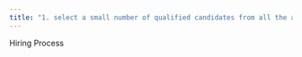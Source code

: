 ```yaml
---
title: "1. select a small number of qualified candidates from all the applicants. 2. interview each candidate to clarify qualifications. 3. Best candidates will be asked to meet with someone from human resources who will conduct a more probing interview. 4. department supervisor usually evaluates the candidates. 5. Check references of the top few candidates and background checks. 6. Supervisor selects best candidate"
---
```

Hiring Process

